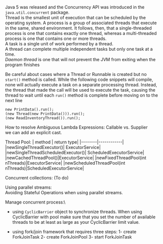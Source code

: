 Java 5 was released and the Concurrency API was introduced in the
`java.util.concurrent` package.\
Thread is the smallest unit of execution that can be scheduled by the operating system. A process
is a group of associated threads that execute in the same, shared environment. It follows,
then, that a single-threaded process is one that contains exactly one thread, whereas a
multi-threaded process is one that contains one or more threads.\
A task is a single unit of work performed by a thread.\
A thread can complete multiple independent tasks but only one task at a time.\
*Daemon thread* is one that will not prevent the JVM from exiting when the program finishes

Be careful about cases where a Thread or Runnable is created but no
`start()` method is called. While the following code snippets will compile, none will
actually execute a task on a separate processing thread. Instead, the thread that made the
call will be used to execute the task, causing the thread to wait until each `run()` method is
complete before moving on to the next line
```
new PrintData().run();
(new Thread(new PrintData())).run();
(new ReadInventoryThread()).run();
```
How to resolve Ambiguous Lambda Expressions: Callable vs. Supplier\
we can add an explicit cast.

Thread Pool:
| method | return type|
|--------|------------|
|newSingleThreadExecutor()| ExecutorService|
|newSingleThreadScheduledExecutor()| ScheduledExecutorService|
|newCachedThreadPool()|ExecutorService|
|newFixedThreadPool(int nThreads)|ExecutorService|
|newScheduledThreadPool(int nThreads)|ScheduledExecutorService|

Concurrent collections:
(To do)

Using parallel streams:\
Avoiding Stateful Operations when using parallel streams.

Manage concurrent process:\
- using `CyclicBarrier` object to synchronize threads. When using CyclicBarrier with pool make sure that you set the number of available threads to be at least as large as your CyclicBarrier limit value.

- using fork/join framework that requires three steps:
1- create ForkJoinTask
2- create ForkJoinPool
3- start ForkJoinTask
